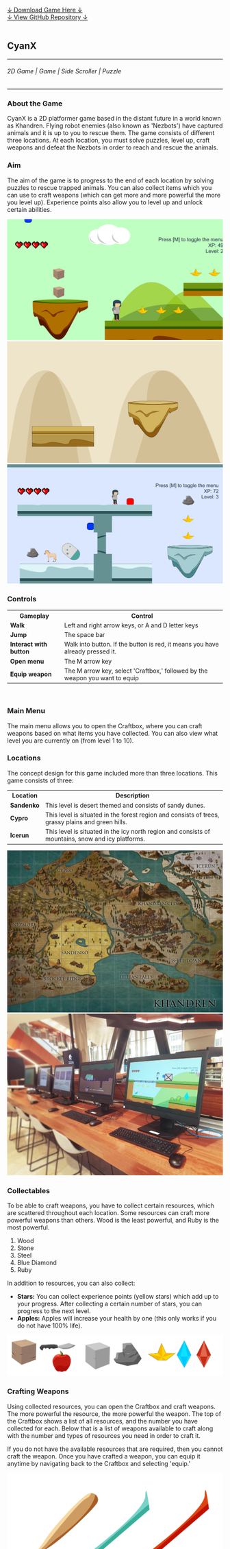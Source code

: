 <div class="parallax" style="height: 350px; background-image: url('../../assets/projects/cyanX/header.png');"></div>
<div class="download-container">
    <div class="button-container">
        <a href="../../assets/downloads/CyanX.zip" class="button download-button">↓ Download Game Here ↓</a>
    </div>
    <div class="button-container">
        <a href="https://github.com/vondreii/CyanX" class="button repo">↓ View GitHub Repository ↓</a>
    </div>
</div>
<br>
<div class="writtenContent">

## CyanX
___

###### 2D Game | Game | Side Scroller | Puzzle
___


### About the Game

CyanX is a 2D platformer game based in the distant future in a world known as Khandren. Flying robot enemies (also known as 'Nezbots') have captured animals and it is up to you to rescue them. 
The game consists of different three locations. At each location, you must solve puzzles, level up, craft weapons and defeat the Nezbots in order to reach and rescue the animals.

### Aim

The aim of the game is to progress to the end of each location by solving puzzles to rescue trapped animals. You can also collect items which you can use to craft weapons (which can get more and more powerful the more you level up). 
Experience points also allow you to level up and unlock certain abilities.

<!-- ----------- Image ----------- -->
<div class="blog-image-container">
	<div class="rows"> 
		<div class="column-3 blog-image-container">
			<img src="../../assets/projects/cyanX/gameplay-1.PNG" alt="image" style="width:100%">
		</div>  
		<div class="column-3 blog-image-container">
			<img src="../../assets/projects/cyanX/sandy-area-cropped.png" alt="image" style="width:100%">
		</div>
		<div class="column-3 blog-image-container">
			<img src="../../assets/projects/cyanX/gameplay-2.PNG" alt="image" style="width:100%">
		</div> 
	</div>
</div>
<!-- ----------------------------- -->

### Controls
	
<!-- ----------- Table ----------- -->
<table>
  <tr>
    <th>Gameplay</th>
    <th>Control</th>
  </tr>
  <tr>
    <td><b>Walk</b></td>
    <td>Left and right arrow keys, or A and D letter keys</td>
  </tr>
  <tr>
    <td><b>Jump</b></td>
    <td>The space bar</td>
  </tr>
  <tr>
    <td><b>Interact with button</b></td>
    <td>Walk into button. If the button is red, it means you have already pressed it.</td>
  </tr>
  <tr>
    <td><b>Open menu</b></td>
    <td>The M arrow key</td>
  </tr>
  <tr>
    <td><b>Equip weapon</b></td>
    <td>The M arrow key, select 'Craftbox,' followed by the weapon you want to equip </td>
  </tr>
</table>
<!-- ----------------------------- -->
<br>
	
### Main Menu

The main menu allows you to open the Craftbox, where you can craft weapons based on what items you have collected. You can also view what level you are currently on (from level 1 to 10).

### Locations

The concept design for this game included more than three locations. This game consists of three:

<!-- ----------- Table ----------- -->
<table>
  <tr>
    <th>Location</th>
    <th>Description</th>
  </tr>
  <tr>
    <td><b>Sandenko</b></td>
    <td>This level is desert themed and consists of sandy dunes.</td>
  </tr>
  <tr>
    <td><b>Cypro</b></td>
    <td>This level is situated in the forest region and consists of trees, grassy plains and green hills.</td>
  </tr>
  <tr>
    <td><b>Icerun</b></td>
    <td>This level is situated in the icy north region and consists of mountains, snow and icy platforms.</td>
  </tr>
</table>
<!-- ----------------------------- -->

<!-- ----------- Image ----------- -->
<div class="blog-image-container">
	<div class="rows"> 
		<div class="column-2 blog-image-container">
			<img src="../../assets/projects/cyanX/khandren-map.jpg" alt="image" style="width:100%">
		</div>
		<div class="column-2 blog-image-container">
			<img src="../../assets/projects/cyanX/game-on-computer.jpg" alt="image" style="width:100%">
		</div>  
	</div>
</div>
<!-- ----------------------------- -->

	
### Collectables

To be able to craft weapons, you have to collect certain resources, which are scattered throughout each location. Some resources can craft more powerful weapons than others. Wood is the least powerful, and Ruby is the most powerful.

<ol>
  <li>Wood</li>
  <li>Stone</li>
  <li>Steel</li>
  <li>Blue Diamond</li>
  <li>Ruby</li>
</ol>

In addition to resources, you can also collect:

<ul>
  <li><b>Stars:</b> You can collect experience points (yellow stars) which add up to your progress. After collecting a certain number of stars, you can progress to the next level.</li>
  <li><b>Apples:</b> Apples will increase your health by one (this only works if you do not have 100% life).</li>
</ul>
   
<!-- ----------- Image ----------- -->   
<div class="blog-image-container">
  <img src="../../assets/projects/cyanX/collectable.png" alt="image" class="blog-image"/> 
</div>
<!-- ----------------------------- -->
	
### Crafting Weapons

Using collected resources, you can open the Craftbox and craft weapons. The more powerful the resource, the more powerful the weapon. The top of the Craftbox shows a list of all resources, and the number you have collected for each. 
Below that is a list of weapons available to craft along with the number and types of resources you need in order to craft it.

If you do not have the available resources that are required, then you cannot craft the weapon. 
Once you have crafted a weapon, you can equip it anytime by navigating back to the Craftbox and selecting 'equip.'
  
<!-- ----------- Image ----------- --> 
<div class="blog-image-container">
    <div class="rows"> 
		<div class="column-3 blog-image-container">
			<img src="../../assets/projects/cyanX/weapons.png" alt="image" style="width:100%">
		</div>
		<div class="column-3 blog-image-container">
			<img src="../../assets/projects/cyanX/craftbox.PNG" alt="image" style="width:100%">
		</div>
		<div class="column-3 blog-image-container">
			<img src="../../assets/projects/cyanX/netbotz-states.png" alt="image" style="width:100%">
		</div>  
    </div>
</div>
<!-- ----------------------------- -->
	
### Enemies

The enemies of the game are called Nezbots. They are flying robots that guard captured animals and strategic entrance points to resources. 
They are not hostile <b>(blue Nezbot)</b> unless you get too close, in which case they turn hostile <b>(red Nezbot)</b> and chase you. 
They do not stop chasing you until you run far enough, or until you kill them <b>(black Nezbot)</b>.

	
### Levelling Up

The more experience points you collect, the more you are able to level up, therefore unlocking new abilities and weapons that you can use to make gameplay easier. There is a maximum of 10 levels in the game. You start at level 1 at the beginning of the game.

<!-- ----------- Image ----------- --> 
<div class="blog-image-container">
    <div class="rows"> 
      <div class="column-2 blog-image-container">
        <img src="../../assets/projects/cyanX/level-up.png" alt="image" style="width:100%">
      </div>
      <div class="column-2 blog-image-container">
        <img src="../../assets/projects/cyanX/spike.png" alt="image" style="width:100%">
      </div>  
    </div>
</div>
<!-- ----------------------------- -->

Abilities you can unlock include earning more experience points for each animal rescued, strengthened health, 
being able to craft more powerful weapons, being invincible to spikes and becoming an XP magnet (this is when experience points float towards you when you get within a reasonable range to them).

### Assets Artwork

Level 1 contains platforms that are sand-themed, as the level design is situated in a desert. 
Level 2 contains a grassy plain with platforms that are grass-themed. 
Level 3 contains platforms that are ice-themed, as the level design is situated in an icy and snowy environment such as a mountain.

<!-- ----------- Image ----------- --> 
<div class="blog-image-container">
    <div class="rows"> 
      <div class="column-2 blog-image-container">
        <img src="../../assets/projects/cyanX/platforms-design-1-3.png" alt="image" style="width:100%">
      </div>
      <div class="column-2 blog-image-container">
        <img src="../../assets/projects/cyanX/platforms-design-2.png" alt="image" style="width:100%">
      </div>  
    </div>
</div>
<!-- ----------------------------- -->
	
### Background Artwork

<!-- ----------- Image ----------- --> 
<div class="blog-image-container">
    <div class="rows"> 
      <div class="column-2 blog-image-container">
        <img src="../../assets/projects/cyanX/mountain-background.png" alt="image" style="width:100%">
      </div>
      <div class="column-2 blog-image-container">
        <img src="../../assets/projects/cyanX/sandy-area.png" alt="image" style="width:100%">
      </div>  
    </div>
    <div class="rows"> 
      <div class="column-2 blog-image-container">
        <img src="../../assets/projects/cyanX/green-hills.png" alt="image" style="width:100%">
      </div>  
    </div>
</div>
<!-- ----------------------------- -->

<br><br>

</div>
